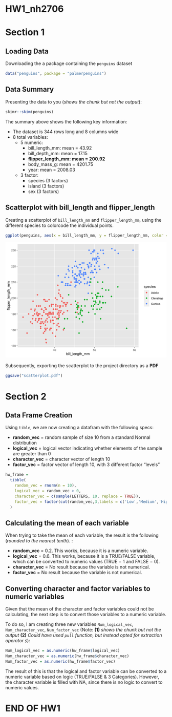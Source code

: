 HW1_nh2706
================

# Section 1

## Loading Data

Downloading the a package containing the `penguins` dataset

``` r
data("penguins", package = "palmerpenguins")
```

## Data Summary

Presenting the data to you (*shows the chunk but not the output*):

``` r
skimr::skim(penguins)
```

The summary above shows the following key information:

-   The dataset is 344 rows long and 8 columns wide
-   8 total variables:
    -   5 numeric:
        -   bill_length_mm: mean = 43.92
        -   bill_depth_mm: mean = 17.15
        -   **flipper_length_mm: mean = 200.92**
        -   body_mass_g: mean = 4201.75
        -   year: mean = 2008.03
    -   3 factor:
        -   species (3 factors)
        -   island (3 factors)
        -   sex (3 factors)

## Scatterplot with bill_length and flipper_length

Creating a scatterplot of `bill_length_mm` and `flipper_length_mm`,
using the different species to colorcode the individual points.

``` r
ggplot(penguins, aes(x = bill_length_mm, y = flipper_length_mm, color = species)) + geom_point()
```

![](p9105_hw1_nh2706_files/figure-gfm/unnamed-chunk-4-1.png)<!-- -->

Subsequently, exporting the scatterplot to the project directory as a
**PDF**

``` r
ggsave("scatterplot.pdf")
```

# Section 2

## Data Frame Creation

Using `tible`, we are now creating a datafram with the following specs:

-   **random_vec** = random sample of size 10 from a standard Normal
    distribution
-   **logical_vec** = logical vector indicating whether elements of the
    sample are greater than 0
-   **character_vec** = character vector of length 10
-   **factor_vec** = factor vector of length 10, with 3 different factor
    “levels”

``` r
hw_frame =
  tibble(
    random_vec = rnorm(n = 10),
    logical_vec = random_vec > 0,
    character_vec = c(sample(LETTERS, 10, replace = TRUE)),
    factor_vec = factor(cut(random_vec,3,labels = c('Low','Medium','High')))
  )
```

## Calculating the mean of each variable

When trying to take the mean of each variable, the result is the
following (*rounded to the nearest tenth*). :

-   **random_vec** = 0.2. This works, because it is a numeric variable.
-   **logical_vec** = 0.6. This works, because it is a TRUE/FALSE
    variable, which can be converted to numeric values (TRUE = 1 and
    FALSE = 0).
-   **character_vec** = No result because the variable is not numerical.
-   **factor_vec** = No result because the variable is not numerical.

## Converting character and factor variables to numeric variables

Given that the mean of the character and factor variables could not be
calculating, the next step is to convert those variables to a numeric
variable.

To do so, I am creating three new variables `Num_logical_vec`,
`Num_character_vec`, `Num_factor_vec` (Note: **(1)** *shows the chunk
but not the output* **(2)** *Could have used `pull` function, but
instead opted for extraction operator `$`*):

``` r
Num_logical_vec = as.numeric(hw_frame$logical_vec)
Num_character_vec = as.numeric(hw_frame$character_vec)
Num_factor_vec = as.numeric(hw_frame$factor_vec)
```

The result of this is that the logical and factor variable can be
converted to a numeric variable based on logic (TRUE/FALSE & 3
Categories). However, the character variable is filled with NA, since
there is no logic to convert to numeric values.

# END OF HW1
